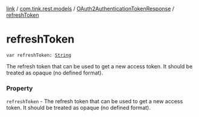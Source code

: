 [link](../../index.md) / [com.tink.rest.models](../index.md) / [OAuth2AuthenticationTokenResponse](index.md) / [refreshToken](./refresh-token.md)

# refreshToken

`var refreshToken: `[`String`](https://kotlinlang.org/api/latest/jvm/stdlib/kotlin/-string/index.html)

The refresh token that can be used to get a new access token. It should be treated as opaque (no defined format).

### Property

`refreshToken` - The refresh token that can be used to get a new access token. It should be treated as opaque (no defined format).